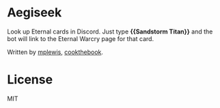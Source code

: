 # Aegiseek

Look up Eternal cards in Discord. Just type **{{Sandstorm Titan}}** and the bot will link to the Eternal Warcry page for that card.

Written by [mplewis](https://github.com/mplewis), [cookthebook](https://github.com/cookthebook).

# License

MIT
